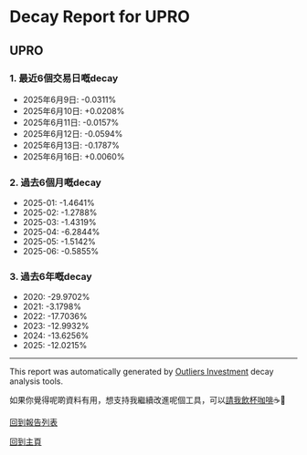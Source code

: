 # Decay Report for UPRO

## UPRO

### 1. 最近6個交易日嘅decay

- 2025年6月9日: -0.0311%
- 2025年6月10日: +0.0208%
- 2025年6月11日: -0.0157%
- 2025年6月12日: -0.0594%
- 2025年6月13日: -0.1787%
- 2025年6月16日: +0.0060%

### 2. 過去6個月嘅decay

- 2025-01: -1.4641%
- 2025-02: -1.2788%
- 2025-03: -1.4319%
- 2025-04: -6.2844%
- 2025-05: -1.5142%
- 2025-06: -0.5855%

### 3. 過去6年嘅decay

- 2020: -29.9702%
- 2021: -3.1798%
- 2022: -17.7036%
- 2023: -12.9932%
- 2024: -13.6256%
- 2025: -12.0215%

------------------------------
This report was automatically generated by [Outliers Investment](https://outliersecon.github.io/Outliers-Investment/) decay analysis tools.

如果你覺得呢啲資料有用，想支持我繼續改進呢個工具，可以[請我飲杯咖啡](https://buymeacoffee.com/outliersecon)☕🙏

[回到報告列表](https://outliersecon.github.io/Outliers-Investment/reports/reports_public)

[回到主頁](https://outliersecon.github.io/Outliers-Investment/)